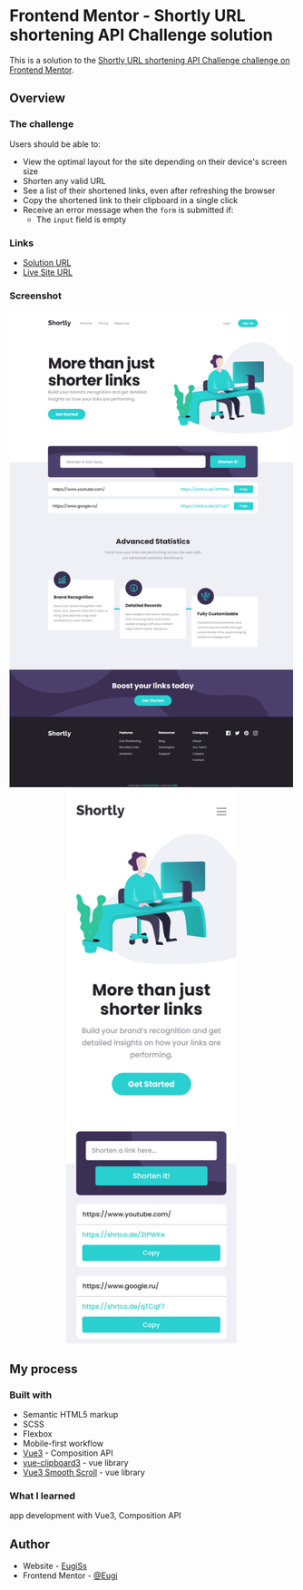 # Frontend Mentor - Shortly URL shortening API Challenge solution

This is a solution to the [Shortly URL shortening API Challenge challenge on Frontend Mentor](https://www.frontendmentor.io/challenges/url-shortening-api-landing-page-2ce3ob-G).

## Overview

### The challenge

Users should be able to:

- View the optimal layout for the site depending on their device's screen size
- Shorten any valid URL
- See a list of their shortened links, even after refreshing the browser
- Copy the shortened link to their clipboard in a single click
- Receive an error message when the `form` is submitted if:
  - The `input` field is empty

### Links

- [Solution URL](https://github.com/EugiSs/shortening-url-api/tree/main)
- [Live Site URL](https://eugiss.github.io/shortening-url-api/)

### Screenshot

<div align="center">
  <img src="screenshots/desktop.jpg" alt="preview" width="500"/>&nbsp;<img src="screenshots/mobile.jpg" alt="preview" width="300"/>&nbsp;
</div>

## My process

### Built with

- Semantic HTML5 markup
- SCSS
- Flexbox
- Mobile-first workflow
- [Vue3](https://v3.ru.vuejs.org/) - Composition API
- [vue-clipboard3](https://github.com/JamieCurnow/vue-clipboard3) - vue library
- [Vue3 Smooth Scroll](https://github.com/laineus/vue3-smooth-scroll) - vue library

### What I learned

app development with Vue3, Composition API

## Author

- Website - [EugiSs](https://github.com/EugiSs)
- Frontend Mentor - [@Eugi](https://www.frontendmentor.io/profile/EugiSs)
